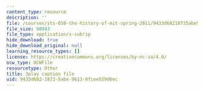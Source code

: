 ```yaml
---
content_type: resource
description: ''
file: /courses/sts-050-the-history-of-mit-spring-2011/9433d68218735abe96130fcee559d6ec_hwQ8RThpXZ4.vtt
file_size: 98943
file_type: application/x-subrip
hide_download: true
hide_download_original: null
learning_resource_types: []
license: https://creativecommons.org/licenses/by-nc-sa/4.0/
ocw_type: OCWFile
resourcetype: Other
title: 3play caption file
uid: 9433d682-1873-5abe-9613-0fcee559d6ec
---
```

